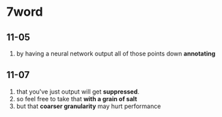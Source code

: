 # 7word

## 11-05

1. by having a neural network output all of those points down **annotating**

## 11-07

1. that you've just output will get **suppressed**.
2. so feel free to take that **with a grain of salt**
3. but that **coarser granularity** may hurt performance